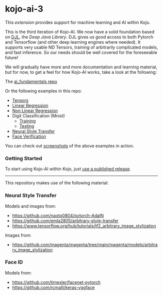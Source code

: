 # kojo-ai-3

This *extension* provides support for machine learning and AI within Kojo.

This is the third iteration of Kojo-AI. We now have a solid foundation based on [DJL](https://djl.ai/), the *Deep Java Library*. DJL gives us good access to both Pytorch and Tensorflow (and other deep learning engines where needed). It supports very usable ND Tensors, training of arbitrarily complicated models, and fast inference. So our needs should be well covered for the foreseeable future!

We will gradually have more and more documentation and learning material, but for now, to get a feel for how Kojo-AI works, take a look at the following:

The [ai_fundamentals repo](https://github.com/litan/ai_fundamentals)

Or the following examples in this repo:
* [Tensors](examples/regression/tensors.kojo)
* [Linear Regression](examples/regression/linear-regression.kojo)
* [Non Linear Regression](examples/regression/nonlinear-regression.kojo)
* Digit Classification (Mnist)
  * [Training](examples/digit-classification/mnist_train.kojo)
  * [Testing](examples/digit-classification/mnist_test.kojo)
* [Neural Style Transfer](examples/style-transfer-art/imgToimg.kojo)
* [Face Verification](examples/face-id/face-verification.kojo)

You can check out [screenshots](examples/screenshot) of the above examples in action.

### Getting Started
To start using Kojo-AI within Kojo, just [use a published release](https://github.com/litan/kojo-ai-3/releases).

---

This repository makes use of the following material:

### Neural Style Transfer
Models and images from:
* https://github.com/naoto0804/pytorch-AdaIN
* https://github.com/emla2805/arbitrary-style-transfer
* https://www.tensorflow.org/hub/tutorials/tf2_arbitrary_image_stylization

Images from:
* https://github.com/magenta/magenta/tree/main/magenta/models/arbitrary_image_stylization

### Face ID
Models from:
* https://github.com/timesler/facenet-pytorch
* https://github.com/rcmalli/keras-vggface

  
